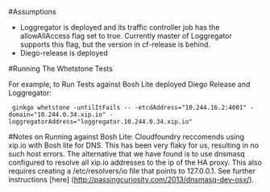 #Assumptions
- Loggregator is deployed and its traffic controller job has the allowAllAccess flag set to true. 
  Currently master of Loggregator supports this flag, but the version in cf-release is behind.  
- Diego-release is deployed
    
#Running The Whetstone Tests

For example, to Run Tests against Bosh Lite deployed Diego Release and Loggregator:
     
     ginkgo whetstone -untilItFails -- -etcdAddress="10.244.16.2:4001" -domain="10.244.0.34.xip.io" -loggregatorAddress="loggregator.10.244.0.34.xip.io"


#Notes on Running against Bosh Lite:
  Cloudfoundry reccomends using xip.io with Bosh lite for DNS.
  This has been very flaky for us, resulting in no such host errors.
  The alternative that we have found is to use dnsmasq configured to resolve all xip.io addresses to the ip of the HA proxy.
  This also requires creating a /etc/resolvers/io file that points to 127.0.0.1. See further instructions [here] (http://passingcuriosity.com/2013/dnsmasq-dev-osx/). 
